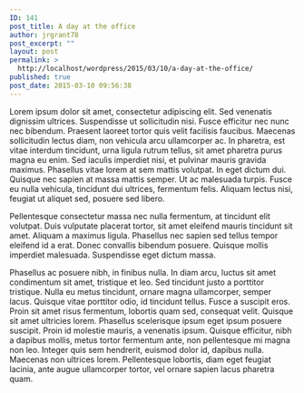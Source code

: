 ```yaml
---
ID: 141
post_title: A day at the office
author: jrgrant78
post_excerpt: ""
layout: post
permalink: >
  http://localhost/wordpress/2015/03/10/a-day-at-the-office/
published: true
post_date: 2015-03-10 09:56:38
---
```

Lorem ipsum dolor sit amet, consectetur adipiscing elit. Sed venenatis dignissim ultrices. Suspendisse ut sollicitudin nisi. Fusce efficitur nec nunc nec bibendum. Praesent laoreet tortor quis velit facilisis faucibus. Maecenas sollicitudin lectus diam, non vehicula arcu ullamcorper ac. In pharetra, est vitae interdum tincidunt, urna ligula rutrum tellus, sit amet pharetra purus magna eu enim. Sed iaculis imperdiet nisi, et pulvinar mauris gravida maximus. Phasellus vitae lorem at sem mattis volutpat. In eget dictum dui. Quisque nec sapien at massa mattis semper. Ut ac malesuada turpis. Fusce eu nulla vehicula, tincidunt dui ultrices, fermentum felis. Aliquam lectus nisi, feugiat ut aliquet sed, posuere sed libero.

Pellentesque consectetur massa nec nulla fermentum, at tincidunt elit volutpat. Duis vulputate placerat tortor, sit amet eleifend mauris tincidunt sit amet. Aliquam a maximus ligula. Phasellus nec sapien sed tellus tempor eleifend id a erat. Donec convallis bibendum posuere. Quisque mollis imperdiet malesuada. Suspendisse eget dictum massa.

Phasellus ac posuere nibh, in finibus nulla. In diam arcu, luctus sit amet condimentum sit amet, tristique et leo. Sed tincidunt justo a porttitor tristique. Nulla eu metus tincidunt, ornare magna ullamcorper, semper lacus. Quisque vitae porttitor odio, id tincidunt tellus. Fusce a suscipit eros. Proin sit amet risus fermentum, lobortis quam sed, consequat velit. Quisque sit amet ultricies lorem. Phasellus scelerisque ipsum eget ipsum posuere suscipit. Proin id molestie mauris, a venenatis ipsum. Quisque efficitur, nibh a dapibus mollis, metus tortor fermentum ante, non pellentesque mi magna non leo. Integer quis sem hendrerit, euismod dolor id, dapibus nulla. Maecenas non ultrices lorem. Pellentesque lobortis, diam eget feugiat lacinia, ante augue ullamcorper tortor, vel ornare sapien lacus pharetra quam.
